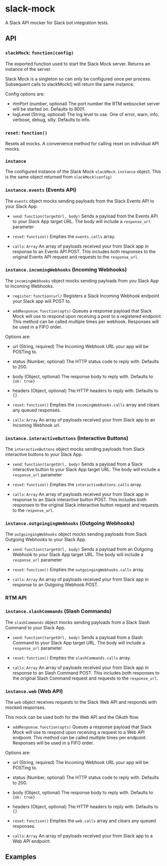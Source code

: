 # slack-mock
A Slack API mocker for Slack bot integration tests.

## API

### `slackMock`: `function(config)`

The exported function used to start the Slack Mock server. Returns an instance of the server.

Slack Mock is a singleton so can only be configured once per process. Subsequent calls to slackMock() will return
the same instance.

Config options are: 
  - rtmPort (number, optional) The port number the RTM websocket server will be started on. Defaults to 9001.
  - logLevel (String, optional) The log level to use. One of error, warn, info, verbose, debug, silly. Defaults to info.


### `reset`: `function()`

Resets all mocks. A convenience method for calling reset on individual API mocks.

### `instance`

The configured instance of the Slack Mock `slackMock.instance` object. This is the same object returned from `slackMock(config)` 

### `instance.events` (Events API)

The `events` object mocks sending payloads from the Slack Events API to your Slack App.

- `send`: `function(targetUrl, body)` Sends a payload from the Events API to your Slack App target URL.
The body will include a `response_url` parameter

- `reset`: `function()` Empties the `events.calls` array.

- `calls`: `Array` An array of payloads received your from Slack app in response to an Events API POST.
This includes both responses to the original Events API request and requests to the `response_url`.


### `instance.incomingWebhooks` (Incoming Webhooks)

The `incomingWebhooks` object mocks sending payloads from you Slack App to Incoming Webhooks.

- `register`: `function(url)` Registers a Slack Incoming Webhook endpoint your Slack app will POST to.

- `addResponse`: `function(opts)` Queues a response payload that Slack Mock will use to respond upon
receiving a post to a registered endpoint. This method can be called multiple times per webhook. Responses
will be used in a FIFO order.

Options are: 
  - url (String, required) The Incoming Webhook URL your app will be POSTing to.
  - status (Number, optional) The HTTP status code to reply with. Defaults to 200. 
  - body (Object, optional) The response body to reply with. Defaults to `{ok: true}`
  - headers (Object, optional) The HTTP headers to reply with. Defaults to `{}`

- `reset`: `function()` Empties the `incomingWebhooks.calls` array and clears any queued responses.

- `calls`: `Array` An array of payloads received your from Slack app to an Incoming Webhook url.

### `instance.interactiveButtons` (Interactive Buttons)

The `interactiveButtons` object mocks sending payloads from Slack interactive buttons to your Slack App.

- `send`: `function(targetUrl, body)` Sends a payload from a Slack interactive button to your Slack App target URL.
The body will include a `response_url` parameter

- `reset`: `function()` Empties the `interactiveButtons.calls` array.

- `calls`: `Array` An array of payloads received your from Slack app in response to an Slack interactive button POST.
This includes both responses to the original Slack interactive button request and requests to the `response_url`.


### `instance.outgoingingWebhooks` (Outgoing Webhooks)

The `outgoingingWebhooks` object mocks sending payloads from Slack Outgoing Webhooks to your Slack App.

- `send`: `function(targetUrl, body)` Sends a payload from an Outgoing Webhook to your Slack App target URL.
The body will include a `response_url` parameter

- `reset`: `function()` Empties the `outgoingingWebhooks.calls` array.

- `calls`: `Array` An array of payloads received your from Slack app in response to an Outgoing Webhook POST.

### RTM API

### `instance.slashCommands` (Slash Commands)

The `slashCommands` object mocks sending payloads from a Slack Slash Command to your Slack App.

- `send`: `function(targetUrl, body)` Sends a payload from a Slash Command to your Slack App target URL.
The body will include a `response_url` parameter

- `reset`: `function()` Empties the `slashCommands.calls` array.

- `calls`: `Array` An array of payloads received your from Slack app in response to an Slash Command POST.
This includes both responses to the original Slash Command request and requests to the `response_url`.


### `instance.web` (Web API)

The `web` object receives requests to the Slack Web API and responds with mocked responses.

This mock can be used both for the Web API and the OAuth flow.

- `addResponse`: `function(opts)` Queues a response payload that Slack Mock will use to respond upon
receiving a request to a Web API endpoint. This method can be called multiple times per endpoint. Responses
will be used in a FIFO order.

Options are: 
  - url (String, required) The Incoming Webhook URL your app will be POSTing to.
  - status (Number, optional) The HTTP status code to reply with. Defaults to 200. 
  - body (Object, optional) The response body to reply with. Defaults to `{ok: true}`
  - headers (Object, optional) The HTTP headers to reply with. Defaults to `{}`

- `reset`: `function()` Empties the `web.calls` array and clears any queued responses.

- `calls`: `Array` An array of payloads received your from Slack app to a Web API endpoint.


## Examples

